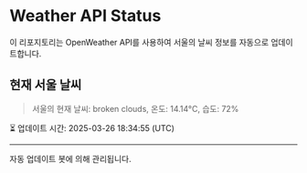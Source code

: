 
# Weather API Status

이 리포지토리는 OpenWeather API를 사용하여 서울의 날씨 정보를 자동으로 업데이트합니다.

## 현재 서울 날씨
> 서울의 현재 날씨: broken clouds, 온도: 14.14°C, 습도: 72%

⏳ 업데이트 시간: 2025-03-26 18:34:55 (UTC)

---
자동 업데이트 봇에 의해 관리됩니다.
